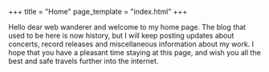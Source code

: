 +++
title = "Home"
page_template = "index.html"
+++

Hello dear web wanderer and welcome to my home page. The blog that used to be here is now history, but I will keep posting updates about concerts, record releases and miscellaneous information about my work. I hope that you have a pleasant time staying at this page, and wish you all the best and safe travels further into the internet.
